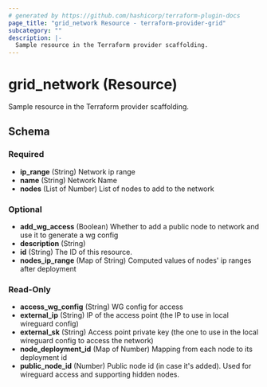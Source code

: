 ```yaml
---
# generated by https://github.com/hashicorp/terraform-plugin-docs
page_title: "grid_network Resource - terraform-provider-grid"
subcategory: ""
description: |-
  Sample resource in the Terraform provider scaffolding.
---
```


# grid_network (Resource)

Sample resource in the Terraform provider scaffolding.



<!-- schema generated by tfplugindocs -->
## Schema

### Required

- **ip_range** (String) Network ip range
- **name** (String) Network Name
- **nodes** (List of Number) List of nodes to add to the network

### Optional

- **add_wg_access** (Boolean) Whether to add a public node to network and use it to generate a wg config
- **description** (String)
- **id** (String) The ID of this resource.
- **nodes_ip_range** (Map of String) Computed values of nodes' ip ranges after deployment

### Read-Only

- **access_wg_config** (String) WG config for access
- **external_ip** (String) IP of the access point (the IP to use in local wireguard config)
- **external_sk** (String) Access point private key (the one to use in the local wireguard config to access the network)
- **node_deployment_id** (Map of Number) Mapping from each node to its deployment id
- **public_node_id** (Number) Public node id (in case it's added). Used for wireguard access and supporting hidden nodes.


